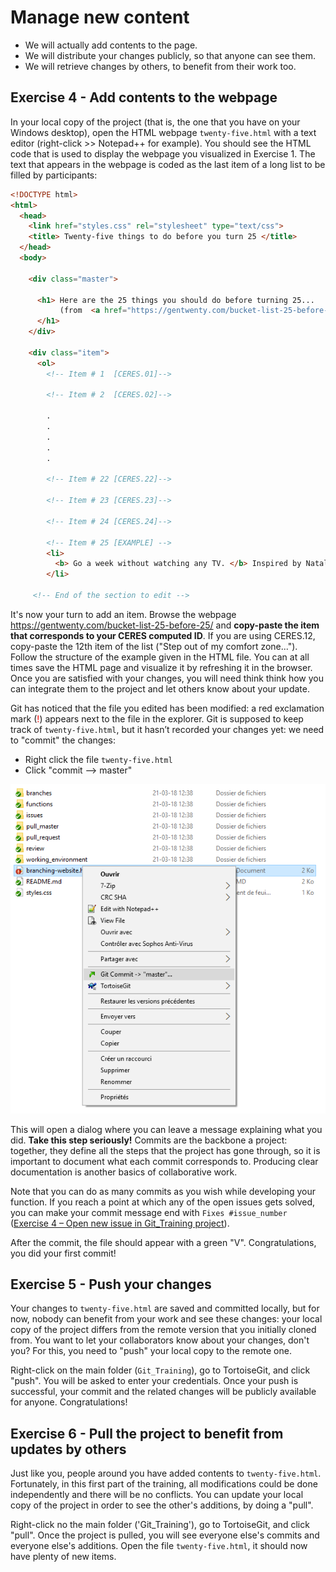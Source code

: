# Manage new content

- We will actually add contents to the page.
- We will distribute your changes publicly, so that anyone can see them.
- We will retrieve changes by others, to benefit from their work too.

## Exercise 4 - Add contents to the webpage
In your local copy of the project (that is, the one that you have on your Windows desktop), open the HTML webpage `twenty-five.html` with a text editor (right-click >> Notepad++ for example). You should see the HTML code that is used to display the webpage you visualized in Exercise 1. The text that appears in the webpage is coded as the last item of a long list to be filled by participants:

```html
<!DOCTYPE html>
<html>
  <head>
    <link href="styles.css" rel="stylesheet" type="text/css">
    <title> Twenty-five things to do before you turn 25 </title>
  </head>
  <body>

    <div class="master">

      <h1> Here are the 25 things you should do before turning 25... 
           (from  <a href="https://gentwenty.com/bucket-list-25-before-25/">here</a>)
      </h1>
    </div>

    <div class="item">
      <ol>
        <!-- Item # 1  [CERES.01]-->

        <!-- Item # 2  [CERES.02]-->

        .
        .
        .
        .
        .

        <!-- Item # 22 [CERES.22]-->

        <!-- Item # 23 [CERES.23]-->

        <!-- Item # 24 [CERES.24]-->

        <!-- Item # 25 [EXAMPLE] -->
        <li>
          <b> Go a week without watching any TV. </b> Inspired by Natalee’s recent TV-free week, I’d like to attempt something similar. I’d like to at least go one week but maybe even attempt a month.
        </li>

     <!-- End of the section to edit -->

```

It's now your turn to add an item. Browse the webpage https://gentwenty.com/bucket-list-25-before-25/ and **copy-paste the item that corresponds to your CERES computed ID**. If you are using CERES.12, copy-paste the 12th item of the list ("Step out of my comfort zone..."). Follow the structure of the example given in the HTML file. You can at all times save the HTML page and visualize it by refreshing it in the browser. Once you are satisfied with your changes, you will need think think how you can integrate them to the project and let others know about your update.

Git has noticed that the file you edited has been modified: a red exclamation mark (<span style="color:red">!</span>) appears next to the file in the explorer. Git is supposed to keep track of `twenty-five.html`, but it hasn’t recorded your changes yet: we need to "commit" the changes:

- Right click the file `twenty-five.html`
- Click "commit --> master"

![7.png](https://github.com/fmassonn/Git_Training/raw/master/resources/7.png)

This will open a dialog where you can leave a message explaining what you did. **Take this step seriously!** Commits are the backbone a project: together, they define all the steps that the project has gone through, so it is important to document what each commit corresponds to. Producing clear documentation is another basics of collaborative work.

Note that you can do as many commits as you wish while developing your function. If you reach a point at which any of the open issues gets solved, you can make your commit message end with `Fixes #issue_number` ([Exercise 4 – Open new issue in Git_Training project](https://github.com/fmassonn/Git_Training/tree/master/project/windows/issues)).

After the commit, the file should appear with a green "V". Congratulations, you did your first commit!

## Exercise 5 - Push your changes
Your changes to `twenty-five.html` are saved and committed locally, but for now, nobody can benefit from your work and see these changes: your local copy of the project differs from the remote version that you initially cloned from. You want to let your collaborators know about your changes, don't you? For this, you need to "push" your local copy to the remote one.

Right-click on the main folder (`Git_Training`), go to TortoiseGit, and click "push". You will be asked to enter your credentials. Once your push is successful, your commit and the related changes will be publicly available for anyone. Congratulations!


## Exercise 6 - Pull the project to benefit from updates by others
Just like you, people around you have added contents to `twenty-five.html`. Fortunately, in this first part of the training, all modifications could be done independently and there will be no conflicts. You can update your local copy of the project in order to see the other's additions, by doing a "pull".

Right-click no the main folder ('Git_Training'), go to TortoiseGit, and click "pull". Once the project is pulled, you will see everyone else's commits and everyone else's additions. Open the file `twenty-five.html`, it should now have plenty of new items.
